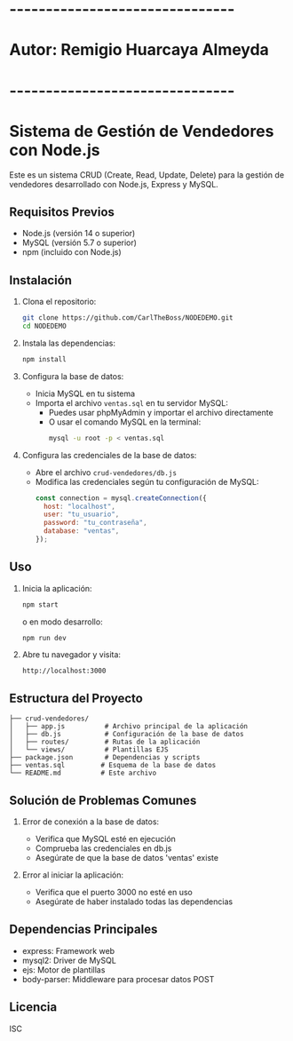 # -------------------------------
# Autor: Remigio Huarcaya Almeyda
# -------------------------------
# Sistema de Gestión de Vendedores con Node.js

Este es un sistema CRUD (Create, Read, Update, Delete) para la gestión de vendedores desarrollado con Node.js, Express y MySQL.

## Requisitos Previos

- Node.js (versión 14 o superior)
- MySQL (versión 5.7 o superior)
- npm (incluido con Node.js)

## Instalación

1. Clona el repositorio:

   ```bash
   git clone https://github.com/CarlTheBoss/NODEDEMO.git
   cd NODEDEMO
   ```

2. Instala las dependencias:

   ```bash
   npm install
   ```

3. Configura la base de datos:

   - Inicia MySQL en tu sistema
   - Importa el archivo `ventas.sql` en tu servidor MySQL:
     - Puedes usar phpMyAdmin y importar el archivo directamente
     - O usar el comando MySQL en la terminal:
       ```bash
       mysql -u root -p < ventas.sql
       ```

4. Configura las credenciales de la base de datos:
   - Abre el archivo `crud-vendedores/db.js`
   - Modifica las credenciales según tu configuración de MySQL:
     ```javascript
     const connection = mysql.createConnection({
       host: "localhost",
       user: "tu_usuario",
       password: "tu_contraseña",
       database: "ventas",
     });
     ```

## Uso

1. Inicia la aplicación:

   ```bash
   npm start
   ```

   o en modo desarrollo:

   ```bash
   npm run dev
   ```

2. Abre tu navegador y visita:
   ```
   http://localhost:3000
   ```

## Estructura del Proyecto

```
├── crud-vendedores/
│   ├── app.js          # Archivo principal de la aplicación
│   ├── db.js           # Configuración de la base de datos
│   ├── routes/         # Rutas de la aplicación
│   └── views/          # Plantillas EJS
├── package.json        # Dependencias y scripts
├── ventas.sql         # Esquema de la base de datos
└── README.md          # Este archivo
```

## Solución de Problemas Comunes

1. Error de conexión a la base de datos:

   - Verifica que MySQL esté en ejecución
   - Comprueba las credenciales en db.js
   - Asegúrate de que la base de datos 'ventas' existe

2. Error al iniciar la aplicación:
   - Verifica que el puerto 3000 no esté en uso
   - Asegúrate de haber instalado todas las dependencias

## Dependencias Principales

- express: Framework web
- mysql2: Driver de MySQL
- ejs: Motor de plantillas
- body-parser: Middleware para procesar datos POST

## Licencia

ISC
